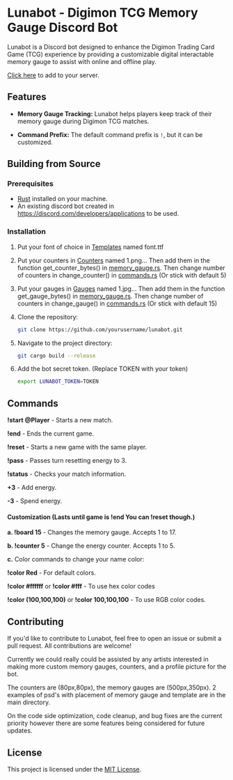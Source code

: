 # Lunabot - Digimon TCG Memory Gauge Discord Bot

Lunabot is a Discord bot designed to enhance the Digimon Trading Card Game (TCG) experience by providing a customizable digital interactable memory gauge to assist with online and offline play.

[Click here](https://discord.com/oauth2/authorize?client_id=955931937581723668&scope=bot&permissions=277025639424) to add to your server.

## Features

- **Memory Gauge Tracking:** Lunabot helps players keep track of their memory gauge during Digimon TCG matches.

- **Command Prefix:** The default command prefix is `!`, but it can be customized.

## Building from Source

### Prerequisites

- [Rust](https://www.rust-lang.org/tools/install) installed on your machine.
- An existing discord bot created in https://discord.com/developers/applications to be used.

### Installation

1. Put your font of choice in [Templates](src/Templates) named font.ttf
   
2. Put your counters in [Counters](src/Counters) named 1.png... Then add them in the function get_counter_bytes() in [memory_gauge.rs](src/memory_gauge.rs). Then change number of counters in change_counter() in [commands.rs](src/commands.rs) (Or stick with default 5)
   
3. Put your gauges in [Gauges](src/Gauges) named 1.jpg... Then add them in the function get_gauge_bytes() in [memory_gauge.rs](src/memory_gauge.rs). Then change number of counters in change_gauge() in [commands.rs](src/commands.rs) (Or stick with default 15)

4. Clone the repository:
   ```bash
   git clone https://github.com/yourusername/lunabot.git
5. Navigate to the project directory:
   ```bash
   git cargo build --release
6. Add the bot secret token. (Replace TOKEN with your token)
   ```bash
   export LUNABOT_TOKEN=TOKEN

## Commands

**!start @Player** - Starts a new match.

**!end** - Ends the current game.

**!reset** - Starts a new game with the same player.

**!pass** - Passes turn resetting energy to 3.

**!status** - Checks your match information.

**+3** - Add energy.

**-3** - Spend energy.


#### Customization (Lasts until game is !end You can !reset though.)

**a. !board 15** - Changes the memory gauge. Accepts 1 to 17.

**b. !counter 5** - Change the energy counter. Accepts 1 to 5.

**c.** Color commands to change your name color:

**!color Red** - For default colors.

**!color #ffffff** or **!color #fff** - To use hex color codes

**!color (100,100,100)** or **!color 100,100,100** - To use RGB color codes.

## Contributing

If you'd like to contribute to Lunabot, feel free to open an issue or submit a pull request. All contributions are welcome!

Currently we could really could be assisted by any artists interested in making more custom memory gauges, counters, and a profile picture for the bot.

The counters are (80px,80px), the memory gauges are (500px,350px). 2 examples of psd's with placement of memory gauge and template are in the main directory.

On the code side optimization, code cleanup, and bug fixes are the current priority however there are some features being considered for future updates.

## License

This project is licensed under the [MIT License](LICENSE).
